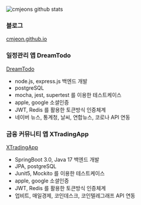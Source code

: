 <!--
**cmjeon/cmjeon** is a ✨ _special_ ✨ repository because its `README.md` (this file) appears on your GitHub profile.

Here are some ideas to get you started:

- 🔭 I’m currently working on ...
- 🌱 I’m currently learning ...
- 👯 I’m looking to collaborate on ...
- 🤔 I’m looking for help with ...
- 💬 Ask me about ...
- 📫 How to reach me: ...
- 😄 Pronouns: ...
- ⚡ Fun fact: ...
-->

![cmjeons github stats](https://github-readme-stats.vercel.app/api?username=cmjeon&show_icons=true&theme=merko)

<!-- 
<div>
  <img alt="Snake Gif" src="https://github.com/cmjeon/cmjeon/blob/main/Snake_Gif.svg" />
  <a href="#"><img src="https://capsule-render.vercel.app/api?type=waving&color=_hexcode&height=100&section=footer" /></a>
</div>
-->

<!-- <a href="http://www.github.com/cmjeon"><img src="https://activity-graph.herokuapp.com/graph?username=cmjeon&bg_color=1c1917&color=ffffff&line=0891b2&point=ffffff&area_color=1c1917&area=true&hide_border=true&custom_title=GitHub%20Commits%20Graph" alt="GitHub Commits Graph" /></a>
 -->

### 블로그

[cmjeon.github.io](https://cmjeon.github.io/)

### 일정관리 앱 DreamTodo

[DreamTodo](https://apps.apple.com/kr/app/dreamtodo-%EB%93%9C%EB%A6%BC%ED%88%AC%EB%91%90/id1617527029)

- node.js, express.js 백엔드 개발
- postgreSQL
- mocha, jest, supertest 를 이용한 테스트케이스
- apple, google 소셜인증
- JWT, Redis 를 활용한 토큰방식 인증체계
- 네이버 뉴스, 통계청, 날씨, 연합뉴스, 코로나 API 연동

### 금융 커뮤니티 앱 XTradingApp

[XTradingApp](https://apps.apple.com/kr/app/xtradingapp/id6450615991)

- SpringBoot 3.0, Java 17 백엔드 개발
- JPA, postgreSQL
- Junit5, Mockito 를 이용한 테스트케이스
- apple, google 소셜인증
- JWT, Redis 를 활용한 토큰방식 인증체계
- 업비트, 매일경제, 코인데스크, 코인텔레그래프 API 연동
